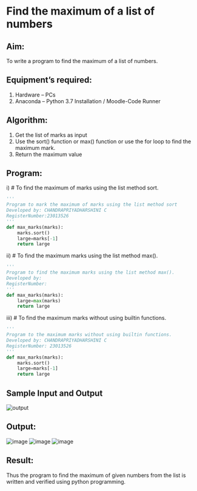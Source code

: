 # Find the maximum of a list of numbers
## Aim:
To write a program to find the maximum of a list of numbers.
## Equipment’s required:
1.	Hardware – PCs
2.	Anaconda – Python 3.7 Installation / Moodle-Code Runner
## Algorithm:
1.	Get the list of marks as input
2.	Use the sort() function or max() function or use the for loop to find the maximum mark.
3.	Return the maximum value
## Program:

i)	# To find the maximum of marks using the list method sort.
```Python
''' 
Program to mark the maximum of marks using the list method sort
Developed by: CHANDRAPRIYADHARSHINI C 
RegisterNumber:23013526 
'''
def max_marks(marks):
    marks.sort()
    large=marks[-1]
    return large
```

ii)	# To find the maximum marks using the list method max().
```Python
''' 
Program to find the maximum marks using the list method max().
Developed by: 
RegisterNumber: 
'''
def max_marks(marks):
    large=max(marks)
    return large
```

iii) # To find the maximum marks without using builtin functions.
```Python
''' 
Program to the maximum marks without using builtin functions.
Developed by: CHANDRAPRIYADHARSHINI C
RegisterNumber: 23013526
'''
def max_marks(marks):
    marks.sort()
    large=marks[-1]
    return large
```
## Sample Input and Output
![output](./img/max_marks1.jpg) 

## Output:
![image](https://github.com/Bosevennila/FindMaximum/assets/144870486/a48de1b9-0018-4db6-bef6-726e535ba6dd)
![image](https://github.com/Bosevennila/FindMaximum/assets/144870486/0b1c7363-9117-41f1-bdcc-c6619e50a186)
![image](https://github.com/Bosevennila/FindMaximum/assets/144870486/a89d1e14-4e9e-4d3f-8f42-32183005ba34)



## Result:
Thus the program to find the maximum of given numbers from the list is written and verified using python programming.
